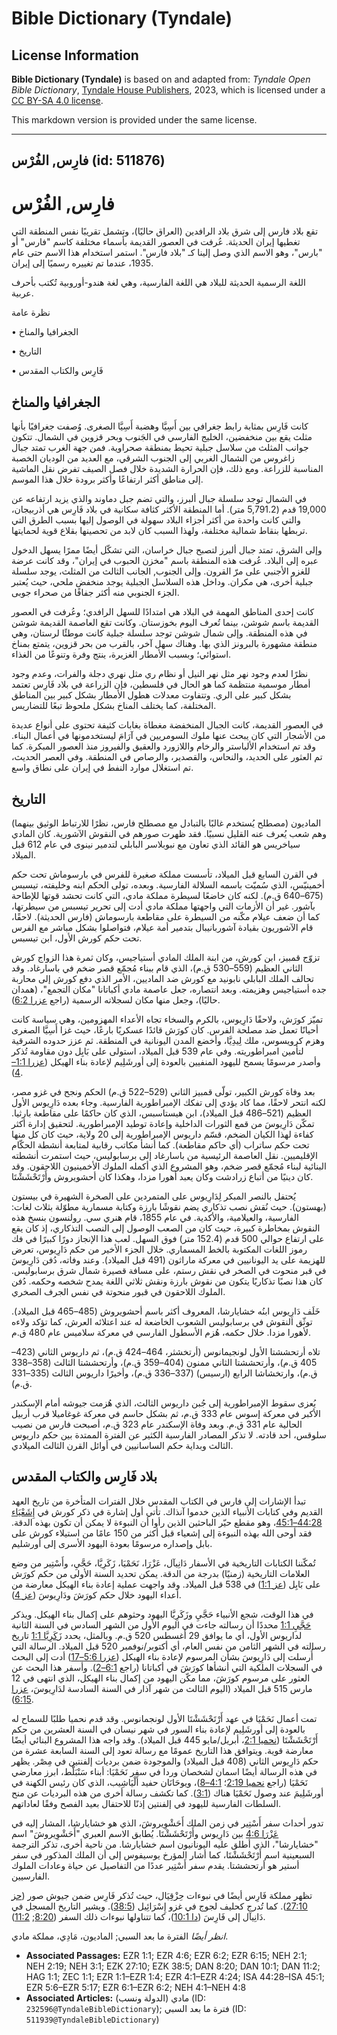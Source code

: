 # Bible Dictionary (Tyndale)

## License Information

**Bible Dictionary (Tyndale)** is based on and adapted from: _Tyndale Open Bible Dictionary_, [Tyndale House Publishers](https://tyndaleopenresources.com/), 2023, which is licensed under a [CC BY-SA 4.0 license](https://creativecommons.org/licenses/by-sa/4.0/legalcode.en).

This markdown version is provided under the same license.



--------------------------------

## فارِس, الفُرْس (id: 511876)

فارِس, الفُرْس
==============

تقع بلاد فارس إلى شرق بلاد الرافدين (العراق حاليًا)، وتشمل تقريبًا نفس المنطقة التي تغطيها إيران الحديثة. عُرفت في العصور القديمة بأسماء مختلفة كاسم "فارس" أو "بارس"، وهو الاسم الذي وصل إلينا كـ "بلاد فارس". استمر استخدام هذا الاسم حتى عام 1935، عندما تم تغييره رسميًا إلى إيران.

اللغة الرسمية الحديثة للبلاد هي اللغة الفارسية، وهي لغة هندو\-أوروبية تُكتب بأحرف عربية.

نظرة عامة

• الجغرافيا والمناخ

• التاريخ

• فَارِس والكتاب المقدس

الجغرافيا والمناخ
-----------------

كانت فَارِس بمثابة رابط جغرافي بين أَسِيَّا وهضبة أَسِيَّا الصغرى. وُصفت جغرافيًا بأنها مثلث يقع بين منخفضين، الخليج الفارسي في الجَنوب وبحر قزوين في الشمال. تتكون جوانب المثلث من سلاسل جبلية تحيط بمنطقة صحراوية. فمن جهة الغرب تمتد جبال زاغروس من الشمال الغربي إلى الجنوب الشرقي، مع العديد من الوديان الخصبة المناسبة للزراعة. ومع ذلك، فإن الحرارة الشديدة خلال فصل الصيف تفرض نقل الماشية إلى مناطق أكثر ارتفاعًا وأكثر برودة خلال هذا الموسم.

في الشمال توجد سلسلة جبال ألبرز، والتي تضم جبل دماوند والذي يزيد ارتفاعه عن 19,000 قدم (5,791\.2 متر). أما المنطقة الأكثر كثافة سكانية في بلاد فَارِس هي أذربيجان، والتي كانت واحدة من أكثر أجزاء البلاد سهولة في الوصول إليها بسبب الطرق التي تربطها بنقاط شمالية مختلفة، ولهذا السبب كان لابد من تحصينها بقلاع قوية لحمايتها.

وإلى الشرق، تمتد جبال ألبرز لتصبح جبال خراسان، التي تشكّل أيضًا ممرًا يسهل الدخول عبره إلى البلاد. عُرفت هذه المنطقة باسم "مخزن الحبوب في إيران"، وقد كانت عرضة للغزو الأجنبي على مرّ القرون. وإلى الجنوب, الجانب الثالث من المثلث، يوجد سلسلة جبلية أخرى، هي مكران. وداخل هذه السلاسل الجبلية يوجد منخفض ملحي، حيث يُعتبر الجزء الجنوبي منه أكثر جفافًا من صحراء جوبى.

كانت إحدى المناطق المهمة في البلاد هي امتدادًا للسهل الرافدي؛ وعُرفت في العصور القديمة باسم شوشن، بينما تُعرف اليوم بخوزستان. وكانت تقع العاصمة القديمة شوشن في هذه المنطقة. وإلى شمال شوشن توجد سلسلة جبلية كانت موطئًا لرستان، وهي منطقة مشهورة بالبرونز الذي بها. وهناك سهل آخر، بالقرب من بحر قزوين، يتمتع بمناخ استوائي؛ وبسبب الأمطار الغزيرة، ينتج وفرة وتنوعًا من الغذاء.

نظرًا لعدم وجود نهر مثل نهر النيل أو نظام ري مثل نهري دجلة والفرات، وعدم وجود أمطار موسمية منتظمة كما هو الحال في فلسطين، فإن الزراعة في بلاد فَارِس تعتمد بشكل كبير على الري. وتتفاوت معدلات هطول الأمطار بشكل كبير بين المناطق المختلفة، كما يختلف المناخ بشكل ملحوظ تبعًا للتضاريس.

في العصور القديمة، كانت الجبال المنخفضة مغطاة بغابات كثيفة تحتوى على أنواع عديدة من الأشجار التي كان يبحث عنها ملوك السومريين في آرَامَ ليستخدمونها في أعمال البناء. وقد تم استخدام الألباستر والرخام واللازورد والعقيق والفيروز منذ العصور المبكرة. كما تم العثور على الحديد، والنحاس، والقصدير، والرصاص في المنطقة. وفي العصر الحديث، تم استغلال موارد النفط في إيران على نطاق واسع.

التاريخ
-------

الماديون (مصطلح يُستخدم غالبًا بالتبادل مع مصطلح فارس، نظرًا للارتباط الوثيق بينهما) وهم شعب يُعرف عنه القليل نسبيًا. فقد ظهرت صورهم في النقوش الآشورية. كان المادي سياخريس هو القائد الذي تعاون مع نبوبلاسر البابلي لتدمير نينوى في عام 612 قبل الميلاد.

في القرن السابع قبل الميلاد، تأسست مملكة صغيرة للفرس في بارسوماش تحت حكم أخمينيّس، الذي سُميّت باسمه السلالة الفارسية. وبعده، تولى الحكم ابنه وخليفته، تيسبس (675–640 ق.م). لكنه كان خاضعًا لسيطرة مملكة مادي، التي كانت تحشد قوتها للإطاحة بآشور. غير أن الأزمات التي واجهتها مملكة مادي أدت إلى تحرير تيسبس من سيطرتها، كما أن ضعف عيلام مكّنه من السيطرة على مقاطعة بارسوماش (فارس الحديثة). لاحقًا، قام الآشوريون بقيادة آشوربانيبال بتدمير أمة عيلام، فتواصلوا بشكل مباشر مع الفرس تحت حكم كورش الأول، ابن تيسبس.

تزوّج قمبيز، ابن كورش، من ابنة الملك المادي أستياجيس، وكان ثمرة هذا الزواج كورش الثاني العظيم (559–530 ق.م)، الذي قام ببناء مُجمّع قصر ضخم في باسارغاد. وقد تحالف الملك البابلي نابونيد مع كورش ضد الماديين، الأمر الذي دفع كورش إلى محاربة جده أستياجيس وهزيمته. وبعد انتصاره، جعل عاصمة مادي أكباتانا "مكان التجمع"، (همدان حاليًا)، وجعل منها مكان لسجلاته الرسمية  (راجع [عزرا 6:2](https://ref.ly/Ezra6:2)).

تميّز كورَش، ولاحقًا دَارِيوس، بالكرم والسخاء تجاه الأعداء المهزومين، وهي سياسة كانت أحيانًا تعمل ضد مصلحة الفرس. كان كورَش قائدًا عسكريًا بارعًا، حيث غزا أَسِيَّا الصغرى وهزم كرويسوس، ملك لِيدِيَّا، وأخضع المدن اليونانية في المنطقة. ثم عزز حدوده الشرقية لتأمين امبراطوريته. وفي عام 539 قبل الميلاد، استولى على بَابِل دون مقاومة تُذكر وأصدر مرسومًا يسمح لليهود المنفيين بالعودة إلى أورشَلِيم لإعادة بناء الهيكل ([عزرا 1:1–4](https://ref.ly/Ezra1:1-Ezra1:4)).

بعد وفاة كورش الكبير، تولّى قمبيز الثاني (529–522 ق.م) الحكم ونجح في غزو مصر، لكنه انتحر لاحقًا، مما كاد يؤدي إلى تفكك الإمبراطورية الفارسية. وجاء بعده دَارِيوس الأول العظيم (521–486 قبل الميلاد)، ابن هيستاسبس، الذي كان حاكمًا على مقاطعة بارثيا. تمكّن دَارِيوسَ من قمع الثورات الداخلية وإعادة توطيد الإمبراطورية. لتحقيق إدارة أكثر كفاءة لهذا الكيان الضخم، قسّم داريوس الإمبراطورية إلى 20 ولاية، حيث كان كل منها تحت حكم ساتراب (أي حاكم مقاطعة). كما أنشأ مكاتب رقابية لمتابعة أنشطة الحكّام الإقليميين. نقل العاصمة الرئيسية من باسارغاد إلى برسابوليس، حيث استمرت أنشطته البنائية لبناء مُجمّع قصر ضخم، وهو المشروع الذي أكمله الملوك الأخمينيون اللاحقون. وقد كان دينيًا من أتباع زرادشت وكان يعبد أهورا مزدا، وهكذا كان أحشويروش وأَرْتَحْشَشْتَا.

يُحتفل بالنصر المبكر لِدَارِيوس على المتمردين على الصخرة الشهيرة في بيستون (بهستون). حيث نُقش نصب تذكاري يضم نقوشًا بارزة وكتابة مسمارية مطوّلة بثلاث لغات: الفارسية، والعيلامية، والأكدية. في عام 1855، قام هنري سي. رولنسون بنسخ هذه النقوش بمخاطرة كبيرة، حيث كان من الصعب الوصول إلى النصب التذكاري، إذ كان يقع على ارتفاع حوالي 500 قدم (152\.4 متر) فوق السهل. لعب هذا الإنجاز دورًا كبيرًا في فك رموز اللغات المكتوبة بالخط المسماري. خلال الجزء الأخير من حكم دَارِيوس، تعرض للهزيمة على يد اليونانيين في معركة ماراثون (491 قبل الميلاد). وعند وفاته، دُفن دَارِيوسَ في قبر منحوت في الصخر في نقش رستم، على مسافة قصيرة شمال شرق برسابوليس. كان هذا نصبًا تذكاريًا يتكون من نقوش بارزة ونقش ثلاثي اللغة يمدح شخصه وحكمه. دُفن الملوك اللاحقون في قبور منحوتة في نفس الجرف الصخري.

خَلَف دَارِيوس ابنُه خشايارشا، المعروف أكثر باسم أحشويروش (485–465 قبل الميلاد). توثّق النقوش في برسابوليس الشعوب الخاضعة له عند اعتلائه العرش، كما تؤكد ولاءه لأهورا مزدا. خلال حكمه، هُزم الأسطول الفارسي في معركة سلاميس عام 480 ق.م.

تلاه أرتحششتا الأول لونجيمانوس (أرتخشثر، 464–424 ق.م)، ثم داريوس الثاني (423–405 ق.م)، وأرتحششتا الثاني ممنون (404–359 ق.م)، وأرتحششتا الثالث (358–338 ق.م)، وارتخشاشا الرابع (ارسيس) (337–336 ق.م)، وأخيرًا داريوس الثالث (335–331 ق.م).

يُعزى سقوط الإمبراطورية إلى جُبن داريوس الثالث، الذي هُزمت جيوشه أمام الإسكندر الأكبر في معركة إسوس عام 333 ق.م، ثم بشكل حاسم في معركة غوغاميلا قرب أربيل الحالية عام 331 ق.م. وبعد وفاة الإسكندر عام 323 ق.م، أصبحت فارس من نصيب سلوقس، أحد قادته. لا تذكر المصادر الفارسية الكثير عن الفترة الممتدة بين حكم داريوس الثالث وبداية حكم الساسانيين في أوائل القرن الثالث الميلادي.

بلاد فَارِس والكتاب المقدس
--------------------------

تبدأ الإشارات إلى فارس في الكتاب المقدس خلال الفترات المتأخرة من تاريخ العهد القديم وفي كتابات الأنبياء الذين خدموا آنذاك. تأتي أول إشارة في ذكر كورش في [إِشَعْيَاء 44:28–45:1](https://ref.ly/Isa44:28-Isa45:1)، وهو مقطع حيّر الباحثين الذين رأوا أن النبوءة لا يمكن أن تكون بهذه الدقة. فقد أوحى الله بهذه النبوءة إلى إشعياء قبل أكثر من 150 عامًا من استيلاء كورش على بابل وإصداره مرسومًا بعودة اليهود الأسرى إلى أورشليم.

تُمكّننا الكتابات التاريخية في الأسفار دَانِيآل، عَزْرَا، نَحَمْيَا، زَكَرِيَّا، حَجَّيِ، وأَسْتِير من وضع العلامات التاريخية (زمنيًا) بدرجة من الدقة. يمكن تحديد السنة الأولى من حكم كورَش على بَابِل ([عز 1:1](https://ref.ly/Ezra1:1)) في 538 قبل الميلاد. وقد واجهت عملية إعادة بناء الهيكل معارضة من أعداء اليهود خلال حكم كورَشَ ودَارِيوسَ ([عز 4](https://ref.ly/Ezra4:1-Ezra4:24)).

في هذا الوقت، شجع الأنبياء حَجَّيِ وزَكَرِيَّا اليهود وحثوهم على إكمال بناء الهيكل. ويذكر [حَجَّيِ 1:1](https://ref.ly/Hag1:1) محددًا أن رسالته جاءت في اليوم الأول من الشهر السادس في السنة الثانية لداريوس الأول، أي ما يوافق 29 أغسطس 520 ق.م. وبالمثل، يحدد [زَكَرِيَّا 1:1](https://ref.ly/Zech1:1) تاريخ رسالته في الشهر الثامن من نفس العام، أي أكتوبر/نوفمبر 520 قبل الميلاد. الرسالة التي أُرسلت إلى دَارِيوسَ بشأن المرسوم لإعادة بناء الهيكل ([عزرا 5:6–17](https://ref.ly/Ezra5:6-Ezra5:17)) أدت إلى البحث في السجلات الملكية التي أنشأها كورَشَ في أكباتانا (راجع [6:1–2](https://ref.ly/Ezra6:1-Ezra6:2)). وأسفر هذا البحث عن العثور على مرسوم كورَشَ، مما مكّن اليهود من إكمال بناء الهيكل، الذي انتهى في 12 مارس 515 قبل الميلاد (اليوم الثالث من شهر آذار في السنة السادسة لدَارِيوسَ، [عزرا 6:15](https://ref.ly/Ezra6:15)).

تمت أعمال نَحَمْيَا في عهد أَرْتَحْشَشْتَا الأول لونجمانوس. وقد قدم نحميا طلبًا للسماح له بالعودة إلى أورشَلِيم لإعادة بناء السور في شهر نيسان في السنة العشرين من حكم أَرْتَحْشَشْتَا ([نحميا 2:1](https://ref.ly/Neh2:1)، أبريل/مايو 445 قبل الميلاد). وقد واجه هذا المشروع البنائي أيضًا معارضة قوية. ويتوافق هذا التاريخ عمومًا مع رسالة تعود إلى السنة السابعة عشرة من حكم دَارِيوس الثاني (408 قبل الميلاد) والموجودة ضمن برديات إلفنتين في مِصْر. يظهر في هذه الرسالة أيضًا اسمان لشخصان وردا في سفر نَحَمْيَا: أبناء سَنْبَلَّط، ابرز معارضي نَحَمْيَا (راجع [نحميا 2:19](https://ref.ly/Neh2:19)؛ [4:1–8](https://ref.ly/Neh4:1-Neh4:8))، ويوحَانَان حفيد أَلْيَاشِيب، الذي كان رئيس الكهنة في أورشَلِيمَ عند وصول نَحَمْيَا هناك ([3:1](https://ref.ly/Neh3:1)). كما تكشف رسالة أخرى من هذه البرديات عن منح السلطات الفارسية لليهود في إلفنتين إذنًا للاحتفال بعيد الفصح وفقًا لعاداتهم.

تدور أحداث سفر أَسْتِير في زمن الملك أَحَشْوِيروشَ، الذي هو خشايارشا، المشار إليه في [عَزْرَا 4:6](https://ref.ly/Ezra4:6) بين دَارِيوس وأَرْتَحْشَشْتَا. يُطابق الاسم العبري "أَحَشْوِيروشَ" اسم "خشايارشا"، الذي أطلق عليه اليونانيون اسم خشايارشا. من ناحية أخرى، تذكر الترجمة السبعينية اسم أَرْتَحْشَشْتَا، كما أشار المؤرخ يوسيفوس إلى أن الملك المذكور في سفر أستير هو أرتحششتا. يقدم سفر أَسْتِير عددًا من التفاصيل عن حياة وعادات الملوك الفارسيين.

تظهر مملكة فَارِس أيضًا في نبوءات حِزْقِيَال، حيث تُذكر فَارِس ضمن جيوش صور ([حز 27:10](https://ref.ly/Ezek27:10)). كما تُدرج كحليف لجوج في غزو إِسْرَائِيل ([38:5](https://ref.ly/Ezek38:5)). ويشير التاريخ المسجل في دَانِيآل إلى فَارِسَ ([دا 10:1](https://ref.ly/Dan10:1))، كما تتناولها نبوءات ذلك السفر ([8:20](https://ref.ly/Dan8:20); [11:2](https://ref.ly/Dan11:2)).

*انظر أيضًا* الفترة ما بعد السبي; الماديون، مَادِي، مملكة مادي.

* **Associated Passages:** EZR 1:1; EZR 4:6; EZR 6:2; EZR 6:15; NEH 2:1; NEH 2:19; NEH 3:1; EZK 27:10; EZK 38:5; DAN 8:20; DAN 10:1; DAN 11:2; HAG 1:1; ZEC 1:1; EZR 1:1–EZR 1:4; EZR 4:1–EZR 4:24; ISA 44:28–ISA 45:1; EZR 5:6–EZR 5:17; EZR 6:1–EZR 6:2; NEH 4:1–NEH 4:8
* **Associated Articles:** مادي (الدولة ونسب) (ID: `232596@TyndaleBibleDictionary`); فترة ما بعد السبي (ID: `511939@TyndaleBibleDictionary`)

